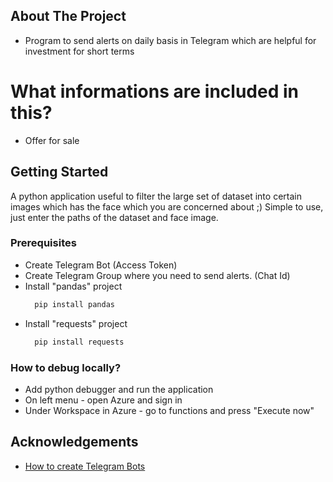 ## About The Project

- Program to send alerts on daily basis in Telegram which are helpful for investment for short terms 

# What informations are included in this?
- Offer for sale

## Getting Started
A python application useful to filter the large set of dataset into certain images which has the face which you are concerned about ;) 
Simple to use, just enter the paths of the dataset and face image.

  ### Prerequisites
  - Create Telegram Bot (Access Token)
  - Create Telegram Group where you need to send alerts. (Chat Id)
  - Install "pandas" project
      ```sh
        pip install pandas
       ```
  - Install "requests" project
      ```sh
        pip install requests
       ```

### How to debug locally?

  - Add python debugger and run the application
  - On left menu - open Azure and sign in
  - Under Workspace in Azure - go to functions and press "Execute now"
  
## Acknowledgements
* [How to create Telegram Bots](https://docs.microsoft.com/en-us/azure/bot-service/bot-service-channel-connect-telegram?view=azure-bot-service-4.0)
